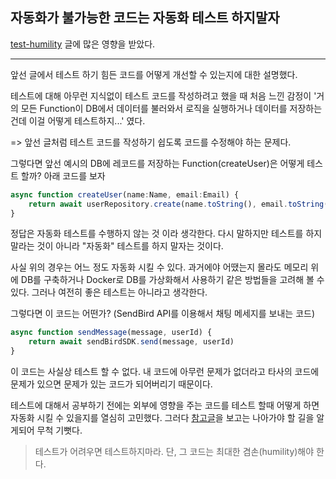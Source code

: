 ## 자동화가 불가능한 코드는 자동화 테스트 하지말자

[test-humility](https://jwchung.github.io/test-humility) 글에 많은 영향을 받았다.

--- 

앞선 글에서 테스트 하기 힘든 코드를 어떻게 개선할 수 있는지에 대한 설명했다.

테스트에 대해 아무런 지식없이 테스트 코드를 작성하려고 했을 때 처음 느낀 감정이 '거의 모든 Function이 DB에서 데이터를 불러와서 로직을 실행하거나 데이터를 저장하는건데 이걸 어떻게 테스트하지...' 였다.

=> 앞선 글처럼 테스트 코드를 작성하기 쉽도록 코드를 수정해야 하는 문제다.

그렇다면 앞선 예시의 DB에 레코드를 저장하는 Function(createUser)은 어떻게 테스트 할까? 아래 코드를 보자


``` typescript
async function createUser(name:Name, email:Email) {
    return await userRepository.create(name.toString(), email.toString());
}
```

정답은 자동화 테스트를 수행하지 않는 것 이라 생각한다. 다시 말하지만 테스트를 하지 말라는 것이 아니라 "자동화" 테스트를 하지 말자는 것이다.

사실 위의 경우는 어느 정도 자동화 시킬 수 있다. 과거에야 어땠는지 몰라도 메모리 위에 DB를 구축하거나 Docker로 DB를 가상화해서 사용하기 같은 방법들을 고려해 볼 수 있다. 그러나 여전히 좋은 테스트는 아니라고 생각한다.

그렇다면 이 코드는 어떤가? (SendBird API를 이용해서 채팅 메세지를 보내는 코드)

``` javascript
async function sendMessage(message, userId) {
    return await sendBirdSDK.send(message, userId)
}
```

이 코드는 사실상 테스트 할 수 없다. 내 코드에 아무런 문제가 없더라고 타사의 코드에 문제가 있으면 문제가 있는 코드가 되어버리기 때문이다. 

테스트에 대해서 공부하기 전에는 외부에 영향을 주는 코드를 테스트 할때 어떻게 하면 자동화 시킬 수 있을지를 열심히 고민했다. 그러다 [참고글](https://jwchung.github.io/test-humility)을 보고는 나아가야 할 길을 알게되어 무척 기뻣다.

> 테스트가 어려우면 테스트하지마라. 단, 그 코드는 최대한 겸손(humility)해야 한다.
